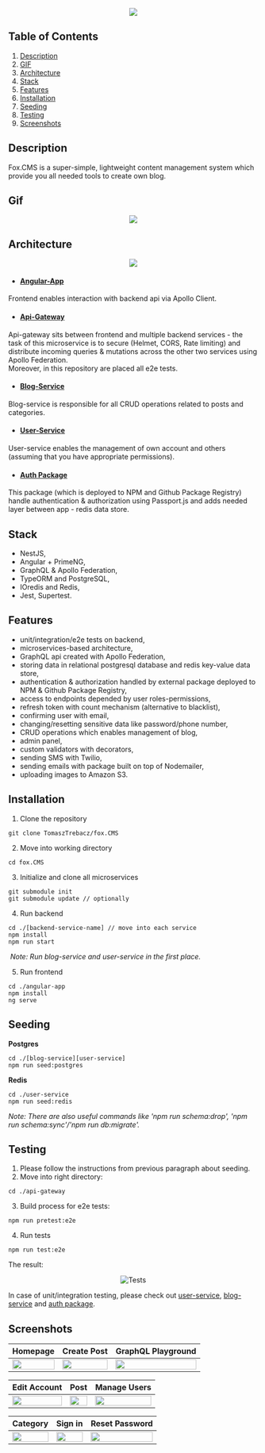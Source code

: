 <p align="center">
  <img src="https://i.ibb.co/sWjV6W5/readme-HEADER.png" />
</p>

## Table of Contents
1. [Description](#description)
2. [GIF](#gif)
3. [Architecture](#architecture)
4. [Stack](#stack)
5. [Features](#features)
7. [Installation](#installation)
8. [Seeding](#seeding)
9. [Testing](#testing)
10. [Screenshots](#screenshots)
 
## Description

Fox.CMS is a super-simple, lightweight content management system which provide you all needed tools to create own blog.
## Gif
<p align="center">
  <img src="https://s4.gifyu.com/images/20210227133110-c31361e3d9.gif-2-mp4.com.gif" />
</p>

## Architecture
<p align="center">
  <img src="https://i.ibb.co/CK0JdCc/fox-cms-architecture.png" />
</p>

- #### <a href="https://github.com/TomaszTrebacz/fox.CMS-angular-app/">Angular-App</a>
Frontend enables interaction with backend api via Apollo Client.
- #### <a href="https://github.com/TomaszTrebacz/fox.CMS-api-gateway/">Api-Gateway</a>
Api-gateway sits between frontend and multiple backend services - the task of this microservice is to secure (Helmet, CORS, Rate limiting) and distribute incoming queries & mutations across the other two services using Apollo Federation.  
Moreover, in this repository are placed all e2e tests.
- #### <a href="https://github.com/TomaszTrebacz/fox.CMS-blog-service/">Blog-Service</a>
Blog-service is responsible for all CRUD operations related to posts and categories.
- #### <a href="https://github.com/TomaszTrebacz/fox.CMS-user-service/">User-Service</a>
User-service enables the management of own account and others (assuming that you have appropriate permissions).
- #### <a href="https://github.com/TomaszTrebacz/nest-auth-graphql-redis">Auth Package</a>
This package (which is deployed to NPM and Github Package Registry) handle authentication & authorization using Passport.js and adds needed layer between app - redis data store.

## Stack

- NestJS,
- Angular + PrimeNG,
- GraphQL & Apollo Federation,
- TypeORM and PostgreSQL,
- IOredis and Redis,
- Jest, Supertest.

## Features
- unit/integration/e2e tests on backend,
- microservices-based architecture, 
- GraphQL api created with Apollo Federation,
- storing data in relational postgresql database and redis key-value data store, 
- authentication & authorization handled by external package deployed to NPM & Github Package Registry,
- access to endpoints depended by user roles-permissions,
- refresh token with count mechanism (alternative to blacklist),
- confirming user with email,
- changing/resetting sensitive data like password/phone number,
- CRUD operations which enables management of blog,
- admin panel,
- custom validators with decorators,
- sending SMS with Twilio,
- sending emails with package built on top of Nodemailer,
- uploading images to Amazon S3.

## Installation

1. Clone the repository
```
git clone TomaszTrebacz/fox.CMS
```
2. Move into working directory
``` 
cd fox.CMS
```
3. Initialize and clone all microservices
```
git submodule init
git submodule update // optionally
```
4. Run backend
```
cd ./[backend-service-name] // move into each service
npm install
npm run start
```
&nbsp;*Note: Run blog-service and user-service in the first place.*

5. Run frontend
```
cd ./angular-app
npm install
ng serve
```

## Seeding
**Postgres**
```
cd ./[blog-service][user-service]
npm run seed:postgres
```
**Redis**
```
cd ./user-service
npm run seed:redis
```

*Note: There are also useful commands like 'npm run schema:drop', 'npm run schema:sync'/'npm run db:migrate'.*
## Testing
1. Please follow the instructions from previous paragraph about seeding.
2. Move into right directory:
```
cd ./api-gateway
```
3. Build process for e2e tests:
```
npm run pretest:e2e
```
4. Run tests
```
npm run test:e2e
```

The result:

<p align="center">
<img src="https://i.ibb.co/5kCDs5v/test.png" alt="Tests" />
</p>

In case of unit/integration testing, please check out <a href="https://github.com/TomaszTrebacz/fox.CMS-user-service/">user-service</a>, <a href="https://github.com/TomaszTrebacz/fox.CMS-blog-service/">blog-service</a> and <a href="https://github.com/TomaszTrebacz/nest-auth-graphql-redis/">auth package</a>.
 


## Screenshots

|                        Homepage                         |                         Create Post                         |                     GraphQL Playground                      
| :-----------------------------------------------------: | :-----------------------------------------------------: | :-----------------------------------------------------: | 
| <img src="https://i.ibb.co/1my7h5w/HOMEPAGE.png" width="100%"> | <img src="https://i.ibb.co/yXsSVVx/BATMAN.png" width="100%"> | <img src="https://i.ibb.co/GQdYvrB/Screenshot-from-2021-02-27-23-40-33.png" width="100%">

|                        Edit Account                         |                         Post                        |                     Manage Users                      
| :-----------------------------------------------------: | :-----------------------------------------------------: | :-----------------------------------------------------: | 
| <img src="https://i.ibb.co/qdBDkrM/EDIT.png" width="100%"> | <img src="https://i.ibb.co/hC3bjd2/POST.png" width="100%"> | <img src="https://i.ibb.co/MSxQPkL/manageusrs.png" width="100%">

|                        Category                         |                         Sign in                         |                    Reset Password                      
| :-----------------------------------------------------: | :-----------------------------------------------------: | :-----------------------------------------------------: | 
| <img src="https://i.ibb.co/VVW5JTW/category.png" width="100%"> | <img src="https://i.ibb.co/ZcgWNPY/signin.png" width="100%"> | <img src="https://i.ibb.co/Dt710Wq/reset.png" width="100%">
